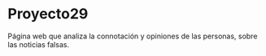 # Proyecto29
Página web que analiza la connotación y opiniones de las personas, sobre las noticias falsas. 
